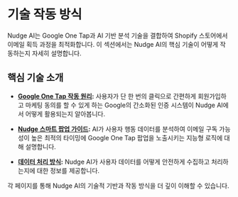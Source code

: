# 기술 작동 방식

Nudge AI는 Google One Tap과 AI 기반 분석 기술을 결합하여 Shopify 스토어에서 이메일 획득 과정을 최적화합니다. 이 섹션에서는 Nudge AI의 핵심 기술이 어떻게 작동하는지 자세히 설명합니다.

## 핵심 기술 소개

- **[Google One Tap 작동 원리](../../features-integrations/google-one-tap/index.md):** 사용자가 단 한 번의 클릭으로 간편하게 회원가입하고 마케팅 동의를 할 수 있게 하는 Google의 간소화된 인증 시스템이 Nudge AI에서 어떻게 활용되는지 알아봅니다.

- **[Nudge 스마트 팝업 가이드](../../features-integrations/smart-popup/index.md):** AI가 사용자 행동 데이터를 분석하여 이메일 구독 가능성이 높은 최적의 타이밍에 Google One Tap 팝업을 노출시키는 지능형 로직에 대해 설명합니다.

- **[데이터 처리 방식](../data-processing/index.md):** Nudge AI가 사용자 데이터를 어떻게 안전하게 수집하고 처리하는지에 대한 정보를 제공합니다.

각 페이지를 통해 Nudge AI의 기술적 기반과 작동 방식을 더 깊이 이해할 수 있습니다.
